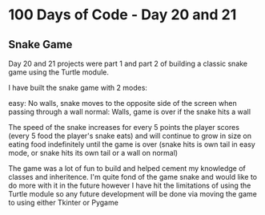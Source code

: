 # 100 Days of Code - Day 20 and 21

## Snake Game

Day 20 and 21 projects were part 1 and part 2 of building a classic snake game using the Turtle module.

I have built the snake game with 2 modes:

  easy: No walls, snake moves to the opposite side of the screen when passing through a wall
  normal: Walls, game is over if the snake hits a wall

The speed of the snake increases for every 5 points the player scores (every 5 food the player's snake eats)
and will continue to grow in size on eating food indefinitely until the game is over (snake hits is own tail
in easy mode, or snake hits its own tail or a wall on normal)

The game was a lot of fun to build and helped cement my knowledge of classes and inheritence. I'm  quite fond
of the game snake and would like to do more with it in the future however I have hit the limitations of using
the Turtle module so any future development will be done via moving the game to using either Tkinter or Pygame
